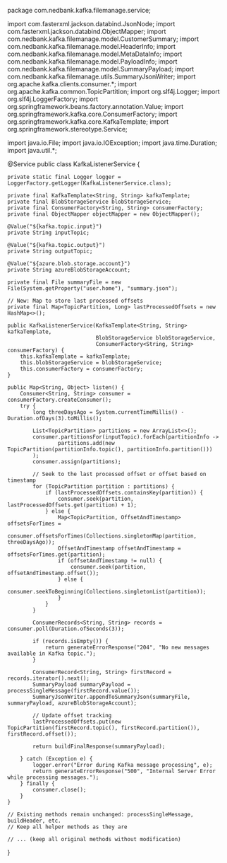 package com.nedbank.kafka.filemanage.service;

import com.fasterxml.jackson.databind.JsonNode;
import com.fasterxml.jackson.databind.ObjectMapper;
import com.nedbank.kafka.filemanage.model.CustomerSummary;
import com.nedbank.kafka.filemanage.model.HeaderInfo;
import com.nedbank.kafka.filemanage.model.MetaDataInfo;
import com.nedbank.kafka.filemanage.model.PayloadInfo;
import com.nedbank.kafka.filemanage.model.SummaryPayload;
import com.nedbank.kafka.filemanage.utils.SummaryJsonWriter;
import org.apache.kafka.clients.consumer.*;
import org.apache.kafka.common.TopicPartition;
import org.slf4j.Logger;
import org.slf4j.LoggerFactory;
import org.springframework.beans.factory.annotation.Value;
import org.springframework.kafka.core.ConsumerFactory;
import org.springframework.kafka.core.KafkaTemplate;
import org.springframework.stereotype.Service;

import java.io.File;
import java.io.IOException;
import java.time.Duration;
import java.util.*;

@Service
public class KafkaListenerService {

    private static final Logger logger = LoggerFactory.getLogger(KafkaListenerService.class);

    private final KafkaTemplate<String, String> kafkaTemplate;
    private final BlobStorageService blobStorageService;
    private final ConsumerFactory<String, String> consumerFactory;
    private final ObjectMapper objectMapper = new ObjectMapper();

    @Value("${kafka.topic.input}")
    private String inputTopic;

    @Value("${kafka.topic.output}")
    private String outputTopic;

    @Value("${azure.blob.storage.account}")
    private String azureBlobStorageAccount;

    private final File summaryFile = new File(System.getProperty("user.home"), "summary.json");

    // New: Map to store last processed offsets
    private final Map<TopicPartition, Long> lastProcessedOffsets = new HashMap<>();

    public KafkaListenerService(KafkaTemplate<String, String> kafkaTemplate,
                                BlobStorageService blobStorageService,
                                ConsumerFactory<String, String> consumerFactory) {
        this.kafkaTemplate = kafkaTemplate;
        this.blobStorageService = blobStorageService;
        this.consumerFactory = consumerFactory;
    }

    public Map<String, Object> listen() {
        Consumer<String, String> consumer = consumerFactory.createConsumer();
        try {
            long threeDaysAgo = System.currentTimeMillis() - Duration.ofDays(3).toMillis();

            List<TopicPartition> partitions = new ArrayList<>();
            consumer.partitionsFor(inputTopic).forEach(partitionInfo ->
                    partitions.add(new TopicPartition(partitionInfo.topic(), partitionInfo.partition()))
            );
            consumer.assign(partitions);

            // Seek to the last processed offset or offset based on timestamp
            for (TopicPartition partition : partitions) {
                if (lastProcessedOffsets.containsKey(partition)) {
                    consumer.seek(partition, lastProcessedOffsets.get(partition) + 1);
                } else {
                    Map<TopicPartition, OffsetAndTimestamp> offsetsForTimes =
                            consumer.offsetsForTimes(Collections.singletonMap(partition, threeDaysAgo));
                    OffsetAndTimestamp offsetAndTimestamp = offsetsForTimes.get(partition);
                    if (offsetAndTimestamp != null) {
                        consumer.seek(partition, offsetAndTimestamp.offset());
                    } else {
                        consumer.seekToBeginning(Collections.singletonList(partition));
                    }
                }
            }

            ConsumerRecords<String, String> records = consumer.poll(Duration.ofSeconds(3));

            if (records.isEmpty()) {
                return generateErrorResponse("204", "No new messages available in Kafka topic.");
            }

            ConsumerRecord<String, String> firstRecord = records.iterator().next();
            SummaryPayload summaryPayload = processSingleMessage(firstRecord.value());
            SummaryJsonWriter.appendToSummaryJson(summaryFile, summaryPayload, azureBlobStorageAccount);

            // Update offset tracking
            lastProcessedOffsets.put(new TopicPartition(firstRecord.topic(), firstRecord.partition()), firstRecord.offset());

            return buildFinalResponse(summaryPayload);

        } catch (Exception e) {
            logger.error("Error during Kafka message processing", e);
            return generateErrorResponse("500", "Internal Server Error while processing messages.");
        } finally {
            consumer.close();
        }
    }

    // Existing methods remain unchanged: processSingleMessage, buildHeader, etc.
    // Keep all helper methods as they are

    // ... (keep all original methods without modification)

}
